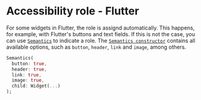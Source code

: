 # Accessibility role - Flutter

For some widgets in Flutter, the role is assignd automatically. This happens, for example, with Flutter's buttons and text fields. If this is not the case, you can use [`Semantics`](https://api.flutter.dev/flutter/widgets/Semantics-class.html) to indicate a role. The [`Semantics constructor`](https://api.flutter.dev/flutter/widgets/Semantics/Semantics.html) contains all available options, such as `button`, `header`, `link` and `image`, among others.

```dart
Semantics(
  button: true,
  header: true,
  link: true,
  image: true,
  child: Widget(...)
);
```
